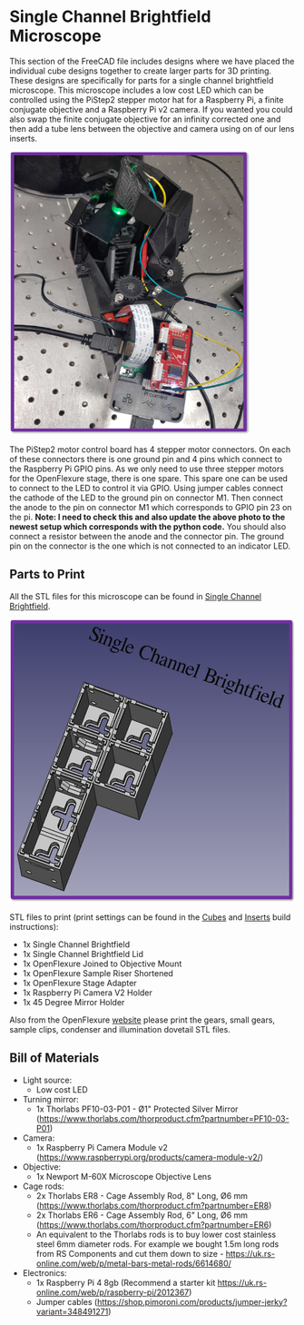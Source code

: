 # Single Channel Brightfield Microscope

This section of the FreeCAD file includes designs where we have placed the individual cube designs together to create larger parts for 3D printing. These designs are specifically for parts for a single channel brightfield microscope. This microscope includes a low cost LED which can be controlled using the PiStep2 stepper motor hat for a Raspberry Pi, a finite conjugate objective and a Raspberry Pi v2 camera. If you wanted you could also swap the finite conjugate objective for an infinity corrected one and then add a tube lens between the objective and camera using on of our lens inserts.

<img src="https://github.com/NanoBioPhotonics-Strathclyde/M4All/blob/main/Images/SingleChannelBrightfield2.png" height=500 width=425>

The PiStep2 motor control board has 4 stepper motor connectors. On each of these connectors there is one ground pin and 4 pins which connect to the Raspberry Pi GPIO pins. As we only need to use three stepper motors for the OpenFlexure stage, there is one spare. This spare one can be used to connect to the LED to control it via GPIO. Using jumper cables connect the cathode of the LED to the ground pin on connector M1. Then connect the anode to the pin on connector M1 which corresponds to GPIO pin 23 on the pi. **Note: I need to check this and also update the above photo to the newest setup which corresponds with the python code.** You should also connect a resistor between the anode and the connector pin. The ground pin on the connector is the one which is not connected to an indicator LED.

## Parts to Print

All the STL files for this microscope can be found in [Single Channel Brightfield](https://github.com/NanoBioPhotonics-Strathclyde/M4All/tree/main/3D%20Printer%20Design%20Files/STL%20Files/Single%20Channel%20Brightfield).

<img src="https://github.com/NanoBioPhotonics-Strathclyde/M4All/blob/main/Images/SingleChannelBrightfield.png" height=500 width=550>

STL files to print (print settings can be found in the [Cubes](https://github.com/NanoBioPhotonics-Strathclyde/M4All/blob/main/3D%20Printer%20Design%20Files/Build%20Instructions/Cubes.md) and [Inserts](https://github.com/NanoBioPhotonics-Strathclyde/M4All/blob/main/3D%20Printer%20Design%20Files/Build%20Instructions/Inserts.md) build instructions):

* 1x Single Channel Brightfield
* 1x Single Channel Brightfield Lid
* 1x OpenFlexure Joined to Objective Mount
* 1x OpenFlexure Sample Riser Shortened
* 1x OpenFlexure Stage Adapter
* 1x Raspberry Pi Camera V2 Holder
* 1x 45 Degree Mirror Holder

Also from the OpenFlexure [website](https://microscope-stls.openflexure.org/#/v6.1.5?enable_smart_brim=true&reflection_illumination=false&optics=rms_f50d13&camera=picamera_2&use_pilens_optics_module=false&riser=sample&microscope_stand%3Abox_h=30&pi_in_base=true&base=bucket&legacy_picamera_tools=false&include_actuator_tension_band=false&include_actuator_drilling_jig=false&motorised=true&use_motor_gears_for_hand_actuation=false) please print the gears, small gears, sample clips, condenser and illumination dovetail STL files.

## Bill of Materials

* Light source:
  * Low cost LED
* Turning mirror:
  * 1x Thorlabs PF10-03-P01 - Ø1" Protected Silver Mirror (https://www.thorlabs.com/thorproduct.cfm?partnumber=PF10-03-P01)
* Camera:
  * 1x Raspberry Pi Camera Module v2 (https://www.raspberrypi.org/products/camera-module-v2/)
* Objective:
  * 1x Newport M-60X Microscope Objective Lens
* Cage rods:
  * 2x Thorlabs ER8 - Cage Assembly Rod, 8" Long, Ø6 mm (https://www.thorlabs.com/thorproduct.cfm?partnumber=ER8)
  * 2x Thorlabs ER6 - Cage Assembly Rod, 6" Long, Ø6 mm (https://www.thorlabs.com/thorproduct.cfm?partnumber=ER6)
  * An equivalent to the Thorlabs rods is to buy lower cost stainless steel 6mm diameter rods. For example we bought 1.5m long rods from RS Components and cut them down to size - https://uk.rs-online.com/web/p/metal-bars-metal-rods/6614680/
* Electronics:
  * 1x Raspberry Pi 4 8gb (Recommend a starter kit https://uk.rs-online.com/web/p/raspberry-pi/2012367)
  * Jumper cables (https://shop.pimoroni.com/products/jumper-jerky?variant=348491271)




